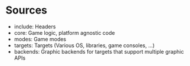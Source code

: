 # Sources

* include: Headers
* core: Game logic, platform agnostic code
* modes: Game modes
* targets: Targets (Various OS, libraries, game consoles, ...)
* backends: Graphic backends for targets that support multiple graphic APIs

